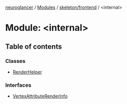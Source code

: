 [neuroglancer](../README.md) / [Modules](../modules.md) / [skeleton/frontend](skeleton_frontend.md) / <internal\>

# Module: <internal\>

## Table of contents

### Classes

- [RenderHelper](../classes/skeleton_frontend._internal_.RenderHelper.md)

### Interfaces

- [VertexAttributeRenderInfo](../interfaces/skeleton_frontend._internal_.VertexAttributeRenderInfo.md)

